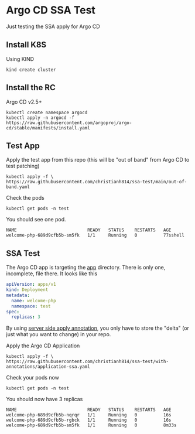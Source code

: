 # Argo CD SSA Test

Just testing the SSA apply for Argo CD

## Install K8S

Using KIND

```shell
kind create cluster
```

## Install the RC

Argo CD v2.5+

```shell
kubectl create namespace argocd
kubectl apply -n argocd -f https://raw.githubusercontent.com/argoproj/argo-cd/stable/manifests/install.yaml
```

## Test App

Apply the test app from this repo (this will be "out of band" from Argo CD to test patching)

```shell
kubectl apply -f \
https://raw.githubusercontent.com/christianh814/ssa-test/main/out-of-band.yaml
```

Check the pods

```shell
kubectl get pods -n test
```

You should see one pod.

```
NAME                           READY   STATUS    RESTARTS   AGE
welcome-php-689d9cfb5b-sm5fk   1/1     Running   0          77sshell
```

## SSA Test

The Argo CD app is targeting the [app](app) directory. There is only one, incomplete, file there. It looks like this

```yaml
apiVersion: apps/v1
kind: Deployment
metadata:
  name: welcome-php
  namespace: test
spec:
  replicas: 3
```

By using [server side apply annotation](app/deployment-patch.yaml#L5), you only have to store the "delta" (or just what you want to change) in your repo.

Apply the Argo CD Application

```shell
kubectl apply -f \
https://raw.githubusercontent.com/christianh814/ssa-test/with-annotations/application-ssa.yaml
```

Check your pods now

```shell
kubectl get pods -n test
```

You should now have 3 replicas

```
NAME                           READY   STATUS    RESTARTS   AGE
welcome-php-689d9cfb5b-nqrqr   1/1     Running   0          16s
welcome-php-689d9cfb5b-rgbck   1/1     Running   0          16s
welcome-php-689d9cfb5b-sm5fk   1/1     Running   0          8m33s
```

